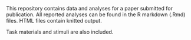 This repository contains data and analyses for a paper submitted for publication. All reported analyses can be found in the R markdown (.Rmd) files. HTML files contain knitted output.

Task materials and stimuli are also included.
